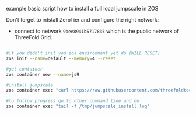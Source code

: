 
example basic script how to install a full local jumpscale in ZOS

Don't forget to intstall ZeroTier and configure the right network:

- connect to network ```9bee8941b5717835``` which is the public network of ThreeFold Grid.

```bash

#if you didn't init you zos environment yet do (WILL RESET)
zos init --name=default --memory=4 --reset

#get container
zos container new --name=js9 

#install jumpscale 
zos container exec "curl https://raw.githubusercontent.com/threefoldtech/jumpscale_core/development_960/install.sh?$RANDOM > /tmp/install_jumpscale.sh;bash /tmp/install_jumpscale.sh"

#to follow progress go to other command line and do
zos container exec "tail -f /tmp/jumpscale_install.log"
```
